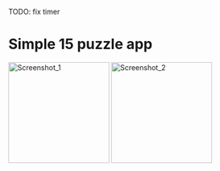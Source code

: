 TODO: fix timer

# Simple 15 puzzle app

<img src="https://i.ibb.co/M84mH1P/Simulator-Screen-Shot-i-Phone-11-2020-02-27-at-22-30-51.png" alt="Screenshot_1" width="200">
<img src="https://i.ibb.co/qgcQw3V/Simulator-Screen-Shot-i-Phone-11-2020-02-27-at-22-43-13.png" alt="Screenshot_2" width="200">
